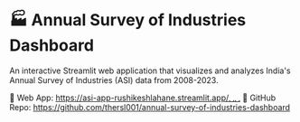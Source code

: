 # 🏭 Annual Survey of Industries Dashboard

An interactive Streamlit web application that visualizes and analyzes India's Annual Survey of Industries (ASI) data from 2008-2023.

🔗 Web App: https://asi-app-rushikeshlahane.streamlit.app/␣␣ 
🔗 GitHub Repo: https://github.com/thersl001/annual-survey-of-industries-dashboard
